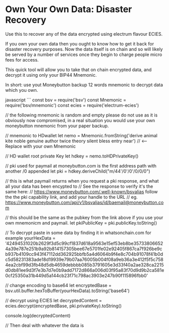 # Own Your Own Data: Disaster Recovery
Use this to recover any of the data encrypted using electrum flavour ECIES.

If you own your own data then you ought to know how to get it back for disaster recovery purposes. Now the data itself is on chain and so will likely be served by a number of services once they begin to charge people micro fees for access.

This quick tool will allow you to take that on chain encrypted data, and decrypt it using only your BIP44 Mnemonic. 

In short: use yout Moneybutton backup 12 words mnemonic to decrypt data which you own.

javascript ```
const bsv = require('bsv')
const Mnemonic = require('bsv/mnemonic')
const ecies = require('electrum-ecies')

// the following mnemonic is random and empty please do not use as it is obviously now compromised, in a real situation you would use your own moneybutton mnemonic from your paper backup.

// mnemonic to HDwallet
let nemo = Mnemonic.fromString('derive animal kite noble genuine author twice theory silent bless entry near') // <-- Replace with your own Mnemonic

// HD wallet root private Key
let hdkey = nemo.toHDPrivateKey()

// pki used for paymail at moneybutton.com is the first address path with another /0 appended
let pki = hdkey.deriveChild("m/44'/0'/0'/0/0/0")

// this is what paymail returns when you request a pki response, and what all your data has been encypted to
// See the response to verify it's the same here: 
// https://www.moneybutton.com/.well-known/bsvalias follow the the pki capability link, and add your handle to the URL
// eg. https://www.moneybutton.com/api/v1/bsvalias/id/baemail@moneybutton.com

// this should be the same as the pubkey from the link above if you use your own mnemonicm and paymail.
let pkiPublicKey = pki.publicKey.toString()

// To decrypt paste in some data by finding it in whatsonchain.com for example
yourHexData = '42494531020b2629f3d5c99cf1837d618a9563e15ef53eb8be357338066524a39e787e251b9a92b814157305bee67e5701fe02e92405f867ca7f926be9cb937b4109cc943f47112dd362925bbfb5a4d6064b9f4e8c704b91078f41b0dc5d58231383ade18d19939e79b07aa76005b004f08a9eb36a3e412f5f5c7584ea2cbf99d3fb48d5db4659debbbb085b3791605e3d33f40a2ae328ca2215d0db81ee9d3f7e3b7d7e0b9add7172d866a006d03f95a83f70d9d9b2ca581e0cf25350a31b449d5a144cb23f71c798ac3903e247b90f115896fbb0'

// change encoding to base64
let encryptedBase = bsv.util.buffer.hexToBuffer(yourHexData).toString('base64')

// decrypt using ECIES
let decryptedContent = ecies.decrypt(encryptedBase, pki.privateKey).toString()

console.log(decryptedContent)

// Then deal with whatever the data is

```
